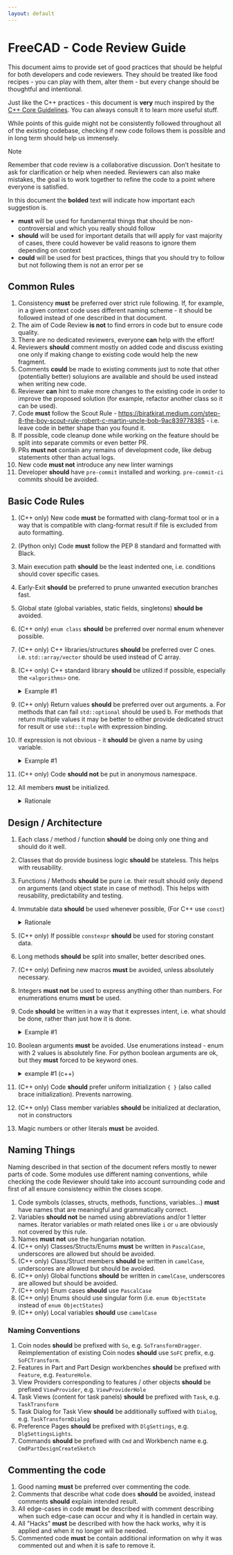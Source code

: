 ```yaml
---
layout: default
---
```


# FreeCAD - Code Review Guide

This document aims to provide set of good practices that should be helpful for both developers and code reviewers. They should be treated like food recipes - you can play with them, alter them - but every change should be thoughtful and intentional.

Just like the C++ practices - this document is __very__ much inspired by the [C++ Core Guidelines](https://isocpp.github.io/CppCoreGuidelines/CppCoreGuidelines).
You can always consult it to learn more useful stuff.

While points of this guide might not be consistently followed throughout all of the existing codebase, checking if new code follows them is possible and in long term should help us immensely.

> [!NOTE]
> Remember that code review is a collaborative discussion. Don’t hesitate to ask for clarification or help when needed. Reviewers can also make mistakes, the goal is to work together to refine the code to a point where everyone is satisfied.

In this document the **bolded** text will indicate how important each suggestion is.
 - **must** will be used for fundamental things that should be non-controversial and which you really should follow
 - **should** will be used for important details that will apply for vast majority of cases, there could however be valid reasons to ignore them depending on context
 - **could** will be used for best practices, things that you should try to follow but not following them is not an error per se

## Common Rules
1. Consistency **must** be preferred over strict rule following. If, for example, in a given context code uses different naming scheme - it should be followed instead of one described in that document.
2. The aim of Code Review **is not** to find errors in code but to ensure code quality.
3. There are no dedicated reviewers, everyone **can** help with the effort!
4. Reviewers **should** comment mostly on added code and discuss existing one only if making change to existing code would help the new fragment.
5. Comments **could** be made to existing comments just to note that other (potentially better) soluyions are available and should be used instead when writing new code.
6. Reviewer **can** hint to make more changes to the existing code in order to improve the proposed solution (for example, refactor another class so it can be used).
7. Code **must** follow the Scout Rule - https://biratkirat.medium.com/step-8-the-boy-scout-rule-robert-c-martin-uncle-bob-9ac839778385 - i.e. leave code in better shape than you found it.
8. If possible, code cleanup done while working on the feature should be split into separate commits or even better PR.
9. PRs **must not** contain any remains of development code, like debug statements other than actual logs.
10. New code **must not** introduce any new linter warnings
11. Developer **should** have `pre-commit` installed and working. `pre-commit-ci` commits should be avoided.

## Basic Code Rules
1. (C++ only) New code **must** be formatted with clang-format tool or in a way that is compatible with clang-format result if file is excluded from auto formatting.
1. (Python only) Code **must** follow the PEP 8 standard and formatted with Black.
3. Main execution path **should** be the least indented one, i.e. conditions should cover specific cases.
4. Early-Exit **should** be preferred to prune unwanted execution branches fast.
7. Global state (global variables, static fields, singletons) **should be** avoided.
8. (C++ only) `enum class` **should** be preferred over normal enum whenever possible.
9. (C++ only) C++ libraries/structures **should** be preferred over C ones. i.e. `std::array/vector` should be used instead of C array.
10. (C++ only) C++ standard library **should** be utilized if possible, especially the `<algorithms>` one.
    <details>
        <summary>Example #1</summary>

        Consider following code:
        ```c++
            std::vector<int> vertices;

            std::set<int> vertexSet;
            for (auto &s : face.getSubShapes(TopAbs_VERTEX)) {
                int idx = shape.findShape(s) - 1;
                if (idx >= 0 && vertexSet.insert(idx).second) {
                    vertices.push_back(idx);
                }
            }
        ```

        You can rewrite it in a following way:
        ```c++
            std::vector<int> vertices;

            std::set<int> vertexSet;
            for (auto &vertex : face.getSubShapes(TopAbs_VERTEX)) {
                int vertexId = shape.findShape(vertex);

                if (vertexId > 0) {
                    vertexSet.insert(vertexId);
                }
            }


            std::copy(vertexSet.begin(), vertexSet.end(), std::back_inserter(vertices));
        ```

        This way you split the responsibility of computing unique set with result preparation.
    </details>
11. (C++ only) Return values **should** be preferred over out arguments.
    a. For methods that can fail `std::optional` should be used
    b. For methods that return multiple values it may be better to either provide dedicated struct for result or use `std::tuple` with expression binding.
12. If expression is not obvious - it **should** be given a name by using variable.
    <details>
        <summary>Example #1</summary>
        TODO: Find some good example
    </details>
13. (C++ only) Code **should not** be put in anonymous namespace.
14. All members **must** be initialized.
    <details>
        <summary>Rationale</summary>
        Not initialized members can easily cause undefined behaviors that are really hard to find.
    </details>

## Design / Architecture
1. Each class / method / function **should** be doing only one thing and should do it well.
2. Classes that do provide business logic **should** be stateless. This helps with reusability.
3. Functions / Methods **should** be pure i.e. their result should only depend on arguments (and object state in case of method). This helps with reusability, predictability and testing.
4. Immutable data **should** be used whenever possible, (For C++ use `const`)
    <details>
        <summary>Rationale</summary>
        It is much easier to reason about code that deals with data that does not change.

        Using const modifier ensures that the object will stay unmodified and compiler will make sure that it is the case.
    </details>
5. (C++ only) If possible `constexpr` **should** be used for storing constant data.
5. Long methods **should** be split into smaller, better described ones.
6. (C++ only) Defining new macros **must** be avoided, unless absolutely necessary.
7. Integers **must not** be used to express anything other than numbers. For enumerations enums **must** be used.
8. Code **should** be written in a way that it expresses intent, i.e. what should be done, rather than just how it is done.
    <details>
        <summary>Example #1</summary>
        Consider this code:
        ```c++
            void setOverlayMode(OverlayMode mode)
            {
                // ... some code ...

                QDockWidget *dock = nullptr;

                for (auto w = qApp->widgetAt(QCursor::pos()); w; w = w->parentWidget()) {
                    dock = qobject_cast<QDockWidget*>(w);
                    if (dock) {
                        break;
                    }
                    auto tabWidget = qobject_cast<OverlayTabWidget*>(w);
                    if (tabWidget) {
                        dock = tabWidget->currentDockWidget();
                        if (dock) {
                            break;
                        }
                    }
                }

                if (!dock) {
                    for (auto w = qApp->focusWidget(); w; w = w->parentWidget()) {
                        dock = qobject_cast<QDockWidget*>(w);
                        if (dock) {
                            break;
                        }
                    }
                }

                // some more code ...

                toggleOverlay(dock, m);
            }
        ```

        It is hard to understand what is the job of the for loop inside `if (!dock)` statement.
        We can refactor it to a new `QWidget* findClosestDockWidget()` method for it to look like this:

        ```c++
            void setOverlayMode(OverlayMode mode)
            {
                // ... some code ...

                QDockWidget *dock = findClosestDockWidget();

                // ... some more code ...

                toggleOverlay(dock, m);
            }
        ```
        The findClosestDockWidget() could either be implemented as private method or an inner function using lambdas.

        ```c++
        auto findClosestDockWidget = []() { ... }
        ```

        That way reading through code of `setOverlayMode` we don't need to care about the details of finding the closest dock widget.
    </details>
10. Boolean arguments **must** be avoided. Use enumerations instead - enum with 2 values is absolutely fine.
    For python boolean arguments are ok, but they **must** forced to be keyword ones.
    <details>
        <summary>example #1 (c++)</summary>
        consider following example:

        ```c++
        mapper.populate(false, it.key(), it.value());
        ```

        it is impossible to understand what false means without consulting the documentation or at least the method signature.
        instead the enum should be used:

        ```c++
        mapper.populate(mappingstatus::modified, it.key(), it.value());
        ```

        now the intent is clear
    </details>
11. (C++ only) Code **should** prefer uniform initialization `{ }` (also called brace initialization). Prevents narrowing.
12. (C++ only) Class member variables **should** be initialized at declaration, not in constructors
13. Magic numbers or other literals **must** be avoided.


## Naming Things

Naming described in that section of the document refers mostly to newer parts of code. Some modules use different naming conventions,
while checking the code Reviewer should take into account surrounding code and first of all ensure consistency within the closes scope.

1. Code symbols (classes, structs, methods, functions, variables...) **must** have names that are meaningful and grammatically correct.
2. Variables **should not** be named using abbreviations and/or 1 letter names. Iterator variables or math related ones like `i` or `u` are obviously not covered by this rule.
3. Names **must not** use the hungarian notation.
4. (C++ only) Classes/Structs/Enums **must** be written in `PascalCase`, underscores are allowed but should be avoided.
5. (C++ only) Class/Struct members **should** be written in `camelCase`, underscores are allowed but should be avoided.
6. (C++ only) Global functions **should** be written in `camelCase`, underscores are allowed but should be avoided.
7. (C++ only) Enum cases **should** use `PascalCase`
9. (C++ only) Enums should use singular form (i.e. `enum ObjectState` instead of `enum ObjectStates`)
8. (C++ only) Local variables **should** use `camelCase`

### Naming Conventions
1. Coin nodes **should** be prefixed with `So`, e.g. `SoTransformDragger`. Reimplementation of existing Coin nodes **should** use `SoFC` prefix, e.g. `SoFCTransform`.
2. Features in Part and Part Design workbenches **should** be prefixed with `Feature`, e.g. `FeatureHole`.
3. View Providers corresponding to features / other objects **should** be prefixed `ViewProvider`, e.g. `ViewProviderHole`
4. Task Views (content for task panels) **should** be prefixed with `Task`, e.g. `TaskTransform`
5. Task Dialog for Task View **should** be additionally suffixed with `Dialog`, e.g. `TaskTransformDialog`
6. Preference Pages **should** be prefixed with `DlgSettings`, e.g. `DlgSettingsLights`.
7. Commands **should** be prefixed with `Cmd` and Workbench name e.g. `CmdPartDesignCreateSketch`


## Commenting the code
1. Good naming **must** be preferred over commenting the code.
2. Comments that describe what code does **should** be avoided, instead comments **should** explain intended result.
3. All edge-cases in code **must** be described with comment describing when such edge-case can occur and why it is handled in certain way.
4. All "Hacks" **must** be described with how the hack works, why it is applied and when it no longer will be needed.
5. Commented code **must** be contain additional information on why it was commented out and when it is safe to remove it.
